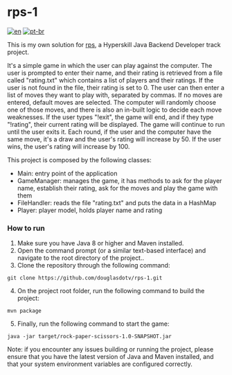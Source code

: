 # rps-1

[![en](https://img.shields.io/badge/lang-en-red.svg)](https://github.com/douglasdotv/rps-1/blob/master/README.md)
[![pt-br](https://img.shields.io/badge/lang-pt--br-green.svg)](https://github.com/douglasdotv/rps-1/blob/master/README.pt-br.md)

This is my own solution for [rps](https://hyperskill.org/projects/314?track=12), a Hyperskill Java Backend Developer track project.

It's a simple game in which the user can play against the computer. The user is prompted to enter their name, and their rating is retrieved from a file called "rating.txt" which contains a list of players and their ratings. If the user is not found in the file, their rating is set to 0. The user can then enter a list of moves they want to play with, separated by commas. If no moves are entered, default moves are selected. The computer will randomly choose one of those moves, and there is also an in-built logic to decide each move weaknesses. If the user types "!exit", the game will end, and if they type "!rating", their current rating will be displayed. The game will continue to run until the user exits it. Each round, if the user and the computer have the same move, it's a draw and the user's rating will increase by 50. If the user wins, the user's rating will increase by 100.

This project is composed by the following classes:

- Main: entry point of the application
- GameManager: manages the game, it has methods to ask for the player name, establish their rating, ask for the moves and play the game with them
- FileHandler: reads the file "rating.txt" and puts the data in a HashMap
- Player: player model, holds player name and rating

### How to run

1. Make sure you have Java 8 or higher and Maven installed.
2. Open the command prompt (or a similar text-based interface) and navigate to the root directory of the project.. 
3. Clone the repository through the following command:
```
git clone https://github.com/douglasdotv/rps-1.git
```
4. On the project root folder, run the following command to build the project: 
```
mvn package
```
5. Finally, run the following command to start the game:
```
java -jar target/rock-paper-scissors-1.0-SNAPSHOT.jar
```

Note: if you encounter any issues building or running the project, please ensure that you have the latest version of Java and Maven installed, and that your system environment variables are configured correctly.
